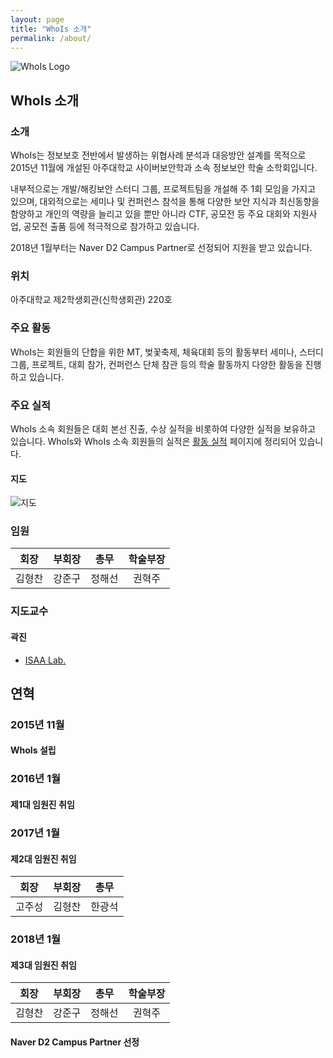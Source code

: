 ```yaml
---
layout: page
title: "WhoIs 소개"
permalink: /about/
---
```


<img src="{{ site.baseurl }}/assets/logo.png" title="WhoIs Logo" class="profile">

## WhoIs 소개

### 소개

WhoIs는 정보보호 전반에서 발생하는 위협사례 분석과 대응방안 설계를 목적으로 2015년 11월에 개설된 아주대학교 사이버보안학과 소속 정보보안 학술 소학회입니다.

내부적으로는 개발/해킹보안 스터디 그룹, 프로젝트팀을 개설해 주 1회 모임을 가지고 있으며, 대외적으로는 세미나 및 컨퍼런스 참석을 통해 다양한 보안 지식과 최신동향을 함양하고 개인의 역량을 늘리고 있을 뿐만 아니라 CTF, 공모전 등 주요 대회와 지원사업, 공모전 출품 등에 적극적으로 참가하고 있습니다.

2018년 1월부터는 Naver D2 Campus Partner로 선정되어 지원을 받고 있습니다.

### 위치
아주대학교 제2학생회관(신학생회관) 220호

### 주요 활동
WhoIs는 회원들의 단합을 위한 MT, 벚꽃축제, 체육대회 등의 활동부터 세미나, 스터디그룹, 프로젝트, 대회 참가, 컨퍼런스 단체 참관 등의 학술 활동까지 다양한 활동을 진행하고 있습니다.

### 주요 실적
WhoIs 소속 회원들은 대회 본선 진출, 수상 실적을 비롯하여 다양한 실적을 보유하고 있습니다.
WhoIs와 WhoIs 소속 회원들의 실적은 [활동 실적](/achievement) 페이지에 정리되어 있습니다.

#### 지도
![지도](http://t1.daumcdn.net/roughmap/imgmap/32b2138001c0985322075ca73a24c2addcd7b9add8ce19e85f541c29101c132d)

### 임원

| 회장 | 부회장 | 총무 | 학술부장 |
|:-:|:-:|:-:|:-:|
| 김형찬 | 강준구 | 정해선 | 권혁주 |

### 지도교수

#### 곽진
* [ISAA Lab.](http://isaa.re.kr/index.php/about-us/professor/)

## 연혁

### 2015년 11월

#### WhoIs 설립

### 2016년 1월

#### 제1대 임원진 취임

### 2017년 1월

#### 제2대 임원진 취임

| 회장 | 부회장 | 총무 |
|:-:|:-:|:-:|
| 고주성 | 김형찬 | 한광석 |

### 2018년 1월

#### 제3대 임원진 취임

| 회장 | 부회장 | 총무 | 학술부장 |
|:-:|:-:|:-:|:-:|
| 김형찬 | 강준구 | 정해선 | 권혁주 |

#### Naver D2 Campus Partner 선정
